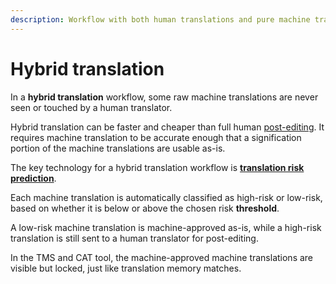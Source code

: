 ```yaml
---
description: Workflow with both human translations and pure machine translations
---
```


# Hybrid translation

In a **hybrid translation** workflow, some raw machine translations are never seen or touched by a human translator.

Hybrid translation can be faster and cheaper than full human [post-editing](post-editing.md).
It requires machine translation to be accurate enough that a signification portion of the machine translations are usable as-is.

The key technology for a hybrid translation workflow is [**translation risk prediction**](/quality/quality-estimation.md).

Each machine translation is automatically classified as high-risk or low-risk, based on whether it is below or above the chosen risk **threshold**.

A low-risk machine translation is machine-approved as-is, while a high-risk translation is still sent to a human translator for post-editing.

In the TMS and CAT tool, the machine-approved machine translations are visible but locked, just like translation memory matches.
